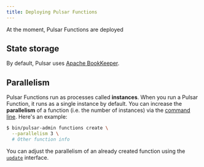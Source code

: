 ```yaml
---
title: Deploying Pulsar Functions
---
```


At the moment, Pulsar Functions are deployed

## State storage

By default, Pulsar uses [Apache BookKeeper](https://bookkeeper.apache.org).

## Parallelism

Pulsar Functions run as processes called **instances**. When you run a Pulsar Function, it runs as a single instance by default. You can increase the **parallelism** of a function (i.e. the number of instances) via the [command line](../../references/CliTools#pulsar-admin-functions). Here's an example:

```bash
$ bin/pulsar-admin functions create \
  --parallelism 3 \
  # Other function info
```

You can adjust the parallelism of an already created function using the [`update`](../../reference/CliTools#pulsar-admin-functions-update) interface.